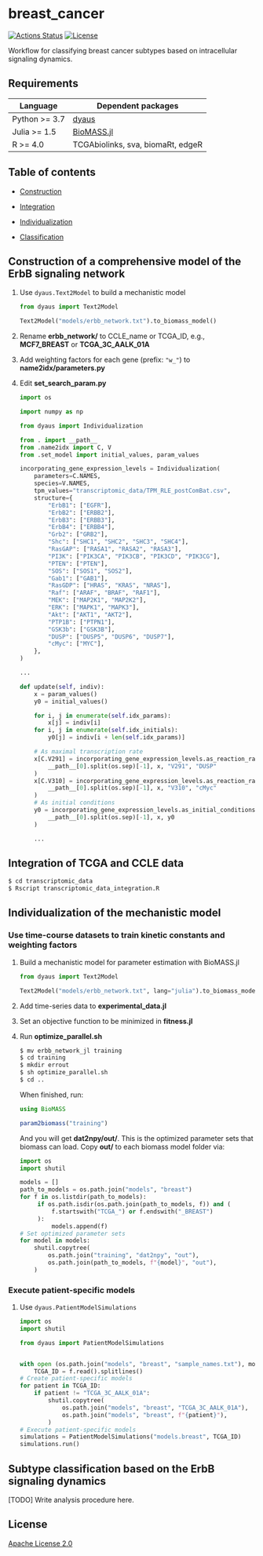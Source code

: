 # breast_cancer

[![Actions Status](https://github.com/dyaus-dev/breast_cancer/workflows/Tests/badge.svg)](https://github.com/dyaus-dev/breast_cancer/actions)
[![License](https://img.shields.io/badge/License-Apache%202.0-green.svg)](https://github.com/dyaus-dev/breast_cancer/blob/master/LICENSE)

Workflow for classifying breast cancer subtypes based on intracellular signaling dynamics.

## Requirements

| Language      | Dependent packages                                 |
| ------------- | -------------------------------------------------- |
| Python >= 3.7 | [dyaus](https://github.com/dyaus-dev/dyaus)        |
| Julia >= 1.5  | [BioMASS.jl](https://github.com/himoto/BioMASS.jl) |
| R >= 4.0      | TCGAbiolinks, sva, biomaRt, edgeR                  |

## Table of contents

- [Construction](#construction-of-a-comprehensive-model-of-the-ErbB-signaling-network)

- [Integration](#integration-of-tcga-and-ccle-data)

- [Individualization](#individualization-of-the-mechanistic-model)

- [Classification](#subtype-classification-based-on-the-ErbB-signaling-dynamics)

## Construction of a comprehensive model of the ErbB signaling network

1. Use `dyaus.Text2Model` to build a mechanistic model

   ```python
   from dyaus import Text2Model

   Text2Model("models/erbb_network.txt").to_biomass_model()
   ```

1. Rename **erbb_network/** to CCLE_name or TCGA_ID, e.g., **MCF7_BREAST** or **TCGA_3C_AALK_01A**

1. Add weighting factors for each gene (prefix: `"w_"`) to **name2idx/parameters.py**

1. Edit **set_search_param.py**

   ```python
   import os

   import numpy as np

   from dyaus import Individualization

   from . import __path__
   from .name2idx import C, V
   from .set_model import initial_values, param_values

   incorporating_gene_expression_levels = Individualization(
       parameters=C.NAMES,
       species=V.NAMES,
       tpm_values="transcriptomic_data/TPM_RLE_postComBat.csv",
       structure={
           "ErbB1": ["EGFR"],
           "ErbB2": ["ERBB2"],
           "ErbB3": ["ERBB3"],
           "ErbB4": ["ERBB4"],
           "Grb2": ["GRB2"],
           "Shc": ["SHC1", "SHC2", "SHC3", "SHC4"],
           "RasGAP": ["RASA1", "RASA2", "RASA3"],
           "PI3K": ["PIK3CA", "PIK3CB", "PIK3CD", "PIK3CG"],
           "PTEN": ["PTEN"],
           "SOS": ["SOS1", "SOS2"],
           "Gab1": ["GAB1"],
           "RasGDP": ["HRAS", "KRAS", "NRAS"],
           "Raf": ["ARAF", "BRAF", "RAF1"],
           "MEK": ["MAP2K1", "MAP2K2"],
           "ERK": ["MAPK1", "MAPK3"],
           "Akt": ["AKT1", "AKT2"],
           "PTP1B": ["PTPN1"],
           "GSK3b": ["GSK3B"],
           "DUSP": ["DUSP5", "DUSP6", "DUSP7"],
           "cMyc": ["MYC"],
       },
   )

   ...

   def update(self, indiv):
       x = param_values()
       y0 = initial_values()

       for i, j in enumerate(self.idx_params):
           x[j] = indiv[i]
       for i, j in enumerate(self.idx_initials):
           y0[j] = indiv[i + len(self.idx_params)]

       # As maximal transcription rate
       x[C.V291] = incorporating_gene_expression_levels.as_reaction_rate(
           __path__[0].split(os.sep)[-1], x, "V291", "DUSP"
       )
       x[C.V310] = incorporating_gene_expression_levels.as_reaction_rate(
           __path__[0].split(os.sep)[-1], x, "V310", "cMyc"
       )
       # As initial conditions
       y0 = incorporating_gene_expression_levels.as_initial_conditions(
           __path__[0].split(os.sep)[-1], x, y0
       )

       ...
   ```

## Integration of TCGA and CCLE data

```bash
$ cd transcriptomic_data
$ Rscript transcriptomic_data_integration.R
```

## Individualization of the mechanistic model

### Use time-course datasets to train kinetic constants and weighting factors

1. Build a mechanistic model for parameter estimation with BioMASS.jl

   ```python
   from dyaus import Text2Model

   Text2Model("models/erbb_network.txt", lang="julia").to_biomass_model()
   ```

1. Add time-series data to **experimental_data.jl**

1. Set an objective function to be minimized in **fitness.jl**

1. Run **optimize_parallel.sh**

   ```bash
   $ mv erbb_network_jl training
   $ cd training
   $ mkdir errout
   $ sh optimize_parallel.sh
   $ cd ..
   ```

   When finished, run:

   ```julia
   using BioMASS

   param2biomass("training")
   ```

   And you will get **dat2npy/out/**. This is the optimized parameter sets that biomass can load.
   Copy **out/** to each biomass model folder via:

   ```python
   import os
   import shutil

   models = []
   path_to_models = os.path.join("models", "breast")
   for f in os.listdir(path_to_models):
        if os.path.isdir(os.path.join(path_to_models, f)) and (
            f.startswith("TCGA_") or f.endswith("_BREAST")
        ):
            models.append(f)
   # Set optimized parameter sets
   for model in models:
       shutil.copytree(
           os.path.join("training", "dat2npy", "out"),
           os.path.join(path_to_models, f"{model}", "out"),
       )
   ```

### Execute patient-specific models

1. Use `dyaus.PatientModelSimulations`

   ```python
   import os
   import shutil

   from dyaus import PatientModelSimulations


   with open (os.path.join("models", "breast", "sample_names.txt"), mode="r") as f:
       TCGA_ID = f.read().splitlines()
   # Create patient-specific models
   for patient in TCGA_ID:
       if patient != "TCGA_3C_AALK_01A":
           shutil.copytree(
               os.path.join("models", "breast", "TCGA_3C_AALK_01A"),
               os.path.join("models", "breast", f"{patient}"),
           )
   # Execute patient-specific models
   simulations = PatientModelSimulations("models.breast", TCGA_ID)
   simulations.run()
   ```

## Subtype classification based on the ErbB signaling dynamics

[TODO] Write analysis procedure here.

## License

[Apache License 2.0](https://github.com/dyaus-dev/dyaus/blob/master/LICENSE)
